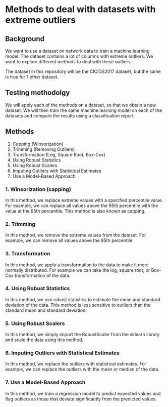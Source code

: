 # Methods to deal with datasets with extreme outliers

## Background

We want to use a dataset on network data to train a machine learning model. The dataset contains a lot of columns with extreme outliers. We want to explore different methods to deal with these outliers.

The dataset in this repository will be the CICIDS2017 dataset, but the same is true for 1 other dataset.

## Testing methodolgy

We will apply each of the methods on a dataset, so that we obtain a new dataset. We will then train the same machine learning model on each of the datasets and compare the results using a classification report.

## Methods

1. Capping (Winsorization)
2. Trimming (Removing Outliers)
3. Transformation (Log, Square Root, Box-Cox)
4. Using Robust Statistics
5. Using Robust Scalers
6. Imputing Outliers with Statistical Estimates
7. Use a Model-Based Approach

### 1. Winsorization (capping)

In this method, we replace extreme values with a specified percentile value. For example, we can replace all values above the 95th percentile with the value at the 95th percentile. This method is also known as capping.

### 2. Trimming

In this method, we remove the extreme values from the dataset. For example, we can remove all values above the 95th percentile.

### 3. Transformation

In this method, we apply a transformation to the data to make it more normally distributed. For example we can take the log, square root, or Box-Cox transformation of the data.

### 4. Using Robust Statistics

In this method, we use robust statistics to estimate the mean and standard deviation of the data. This method is less sensitive to outliers than the standard mean and standard deviation.

### 5. Using Robust Scalers

In this method, we simply import the RobustScaler from the sklearn library and scale the data using this method.

### 6. Imputing Outliers with Statistical Estimates

In this method, we replace the outliers with statistical estimates. For example, we can replace the outliers with the mean or median of the data.

### 7. Use a Model-Based Approach

In this method, we train a regression model to predict expected values and flag outliers as those that deviate significantly from the predicted values.
